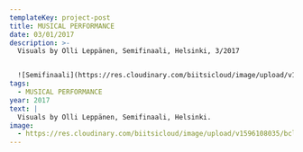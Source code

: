 ```yaml
---
templateKey: project-post
title: MUSICAL PERFORMANCE
date: 03/01/2017
description: >-
  Visuals by Olli Leppänen, Semifinaali, Helsinki, 3/2017


  ![Semifinaali](https://res.cloudinary.com/biitsicloud/image/upload/v1596108035/bcloud/07A.jpg)
tags:
  - MUSICAL PERFORMANCE
year: 2017
text: |
  Visuals by Olli Leppänen, Semifinaali, Helsinki.
image:
  - https://res.cloudinary.com/biitsicloud/image/upload/v1596108035/bcloud/07A.jpg
---
```

